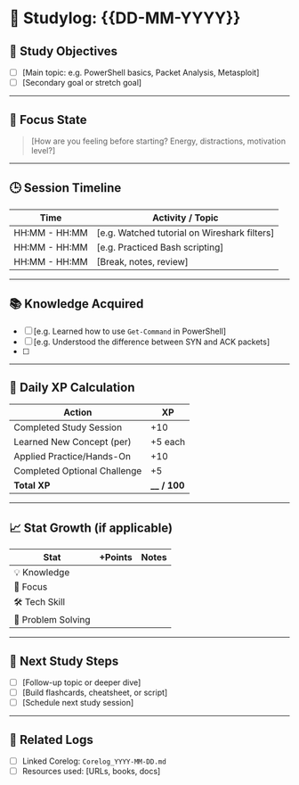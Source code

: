 # 📘 Studylog: {{DD-MM-YYYY}}

## 🎯 Study Objectives
- [ ] [Main topic: e.g. PowerShell basics, Packet Analysis, Metasploit]
- [ ] [Secondary goal or stretch goal]

---

## 🧠 Focus State
> [How are you feeling before starting? Energy, distractions, motivation level?]

---

## 🕒 Session Timeline

| Time         | Activity / Topic              |
|--------------|-------------------------------|
| HH:MM - HH:MM | [e.g. Watched tutorial on Wireshark filters] |
| HH:MM - HH:MM | [e.g. Practiced Bash scripting] |
| HH:MM - HH:MM | [Break, notes, review]        |

---

## 📚 Knowledge Acquired

- [ ] [e.g. Learned how to use `Get-Command` in PowerShell]
- [ ] [e.g. Understood the difference between SYN and ACK packets]
- [ ] 

---

## 🧠 Daily XP Calculation

| Action                        | XP |
|------------------------------|----|
| Completed Study Session      | +10 |
| Learned New Concept (per)    | +5 each |
| Applied Practice/Hands-On    | +10 |
| Completed Optional Challenge | +5 |
| **Total XP**                 | **__ / 100** |

---

## 📈 Stat Growth (if applicable)

| Stat               | +Points | Notes |
|--------------------|---------|--------|
| 💡 Knowledge         |         |        |
| 🧠 Focus             |         |        |
| 🛠️ Tech Skill        |         |        |
| 🧩 Problem Solving   |         |        |

---

## 🧭 Next Study Steps
- [ ] [Follow-up topic or deeper dive]
- [ ] [Build flashcards, cheatsheet, or script]
- [ ] [Schedule next study session]

---

## 🔗 Related Logs
- [ ] Linked Corelog: `Corelog_YYYY-MM-DD.md`
- [ ] Resources used: [URLs, books, docs]
